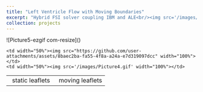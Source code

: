```yaml
---
title: "Left Ventricle Flow with Moving Boundaries"
excerpt: "Hybrid FSI solver coupling IBM and ALE<br/><img src='/images/heart.png'>"
collection: projects
---
```






<table>
 <tr align="center">
  ![Picture5-ezgif com-resize]()

    <td width="50%"><img src="https://github.com/user-attachments/assets/8baec2ba-fa55-4f8a-a24a-e7d319097dcc" width="100%"></td>
    <td width="50%"><img src='/images/Picture4.gif' width="100%"></td>
 </tr>
 <tr align="center">
   <td width="50%">static leaflets</td>
   <td width="50%">moving leaflets</td>   
 </tr>
</table>
